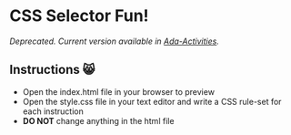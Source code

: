 # CSS Selector Fun!

*Deprecated. Current version available in [Ada-Activities](https://github.com/Ada-Activities/more-neat-css-selector-fun).*

## Instructions 😸
- Open the index.html file in your browser to preview
- Open the style.css file in your text editor and write a CSS rule-set for each instruction
- **DO NOT** change anything in the html file
